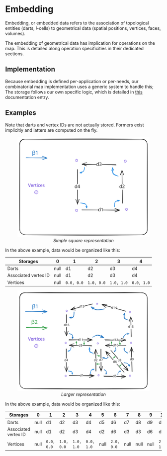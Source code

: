 # Embedding

Embedding, or embedded data refers to the association of topological
entities (darts, *i*-cells) to geometrical data (spatial positions,
vertices, faces, volumes).

The embedding of geometrical data has implication for operations
on the map. This is detailed along operation specificities in their
dedicated sections.

## Implementation

Because embedding is defined per-application or per-needs, our combinatorial map implementation uses
a generic system to handle this; The storage follows our own specific logic, which is detailed in
[this](../../honeycomb_core/cmap/struct.CMap2.html#note-on-cell-identifiers) documentation entry.

## Examples

Note that darts and vertex IDs are not actually stored. Formers exist implicitly
and latters are computed on the fly.

<figure style="text-align:center">
    <img src="../images/bg_embed.svg" alt="Embed" />
    <figcaption><i>Simple square representation</i></figcaption>
</figure>

In the above example, data would be organized like this:

| Storages             | 0    | 1          | 2          | 3          | 4          |
|----------------------|------|------------|------------|------------|------------|
| Darts                | null | d1         | d2         | d3         | d4         |
| Associated vertex ID | null | d1         | d2         | d3         | d4         |
| Vertices             | null | `0.0, 0.0` | `1.0, 0.0` | `1.0, 1.0` | `0.0, 1.0` |

<figure style="text-align:center">
    <img src="../images/bg_map.svg" alt="FullMap" />
    <figcaption><i>Larger representation</i></figcaption>
</figure>

In the above example, data would be organized like this:

| Storages             | 0    | 1          | 2          | 3          | 4          | 5    | 6          | 7    | 8    | 9    | 10         | 11   | 12   | 13   | 14         | 15         | 16         |
|----------------------|------|------------|------------|------------|------------|------|------------|------|------|------|------------|------|------|------|------------|------------|------------|
| Darts                | null | d1         | d2         | d3         | d4         | d5   | d6         | d7   | d8   | d9   | d10        | d11  | d12  | d13  | d14        | d15        | d16        |
| Associated vertex ID | null | d1         | d2         | d3         | d4         | d2   | d6         | d3   | d3   | d6   | d10        | d4   | d3   | d10  | d14        | d15        | d16        |
| Vertices             | null | `0.0, 0.0` | `1.0, 0.0` | `1.0, 1.0` | `0.0, 1.0` | null | `2.0, 0.0` | null | null | null | `2.0, 1.0` | null | null | null | `2.0, 2.0` | `1.0, 2.5` | `0.0, 2.0` |
